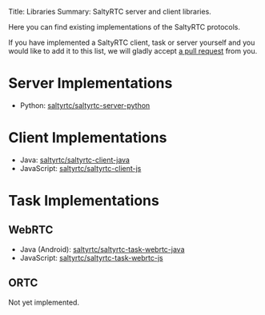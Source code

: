 Title: Libraries
Summary: SaltyRTC server and client libraries.

Here you can find existing implementations of the SaltyRTC protocols.

If you have implemented a SaltyRTC client, task or server yourself and you
would like to add it to this list, we will gladly accept
[a pull request](https://github.com/saltyrtc/saltyrtc.github.io/blob/source/content/pages/libraries.md)
from you.

# Server Implementations

- Python: [saltyrtc/saltyrtc-server-python](https://github.com/saltyrtc/saltyrtc-server-python)

# Client Implementations

- Java: [saltyrtc/saltyrtc-client-java](https://github.com/saltyrtc/saltyrtc-client-java)
- JavaScript: [saltyrtc/saltyrtc-client-js](https://github.com/saltyrtc/saltyrtc-client-js)

# Task Implementations

## WebRTC

- Java (Android): [saltyrtc/saltyrtc-task-webrtc-java](https://github.com/saltyrtc/saltyrtc-task-webrtc-java)
- JavaScript: [saltyrtc/saltyrtc-task-webrtc-js](https://github.com/saltyrtc/saltyrtc-task-webrtc-js)

## ORTC

Not yet implemented.
